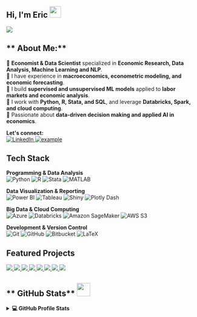 
## Hi, I'm Eric <img src = "https://raw.githubusercontent.com/MartinHeinz/MartinHeinz/master/wave.gif" width = 30px>  
<p>
  <a href="https://github.com/DenverCoder1/readme-typing-svg"><img src="https://readme-typing-svg.herokuapp.com?&font=IBM+Plex+Sans&color=abcdef&size=20&lines=Welcome+to+my+GitHub+Profile!;Welcome+to+my+GitHub+Profile!;Welcome+to+my+GitHub+Profile!" /></a>
</p>


## ** About Me:**
🔹 **Economist & Data Scientist** specialized in **Economic Research, Data Analysis, Machine Learning and NLP**.  
🔹 I have experience in **macroeconomics, econometric modeling, and economic forecasting**.  
🔹 I build **supervised and unsupervised ML models** applied to **labor markets and economic analysis**.  
🔹 I work with **Python, R, Stata, and SQL**, and leverage **Databricks, Spark, and cloud computing**.  
🔹 Passionate about **data-driven decision making and applied AI in economics**.  

 **Let's connect:**  
<a href="https://www.linkedin.com/in/etorresram">
  <img alt="LinkedIn" src="https://img.shields.io/badge/LinkedIn-0077B5?style=for-the-badge&logo=linkedin&logoColor=white">
</a>
<a href="mailto:etorresram@gmail.com?subject=Feedback%20From%20Github&body=Hello," target="_blank">
  <img src="https://img.shields.io/badge/Gmail-D14836?style=for-the-badge&logo=gmail&logoColor=white" alt="example"/>
</a>



## **Tech Stack**
**Programming & Data Analysis**  
![Python](https://img.shields.io/badge/Python-3776AB?style=for-the-badge&logo=python&logoColor=white)
![R](https://img.shields.io/badge/R-276DC3?style=for-the-badge&logo=r&logoColor=white)
![Stata](https://img.shields.io/badge/Stata-1F77B4?style=for-the-badge&logo=stata&logoColor=white)
![MATLAB](https://img.shields.io/badge/MATLAB-0076A8?style=for-the-badge&logo=mathworks&logoColor=white)

**Data Visualization & Reporting**  
![Power BI](https://img.shields.io/badge/Power%20BI-F2C811?style=for-the-badge&logo=powerbi&logoColor=black)
![Tableau](https://img.shields.io/badge/Tableau-E97627?style=for-the-badge&logo=tableau&logoColor=white)
![Shiny](https://img.shields.io/badge/Shiny-%23007ACC.svg?style=for-the-badge&logo=r&logoColor=white)
![Plotly Dash](https://img.shields.io/badge/Plotly%20Dash-119ED9?style=for-the-badge&logo=plotly&logoColor=white)

**Big Data & Cloud Computing**  
![Azure](https://img.shields.io/badge/Azure-0078D4?style=for-the-badge&logo=microsoftazure&logoColor=white)
![Databricks](https://img.shields.io/badge/Databricks-FF3621?style=for-the-badge&logo=databricks&logoColor=white)
![Amazon SageMaker](https://img.shields.io/badge/Amazon%20SageMaker-232F3E?style=for-the-badge&logo=amazonsagemaker&logoColor=white)
![AWS S3](https://img.shields.io/badge/AWS%20S3-FF9900?style=for-the-badge&logo=amazons3&logoColor=white)

**Development & Version Control**  
![Git](https://img.shields.io/badge/Git-F05032?style=for-the-badge&logo=git&logoColor=white)
![GitHub](https://img.shields.io/badge/GitHub-181717?style=for-the-badge&logo=github&logoColor=white)
![Bitbucket](https://img.shields.io/badge/Bitbucket-0052CC?style=for-the-badge&logo=bitbucket&logoColor=white)
![LaTeX](https://img.shields.io/badge/latex-%23008080.svg?style=for-the-badge&logo=latex&logoColor=white)


## **Featured Projects**

<a href="https://github.com/etorresram/Bilateral-Trade-Flows-LATAM-China-USA-UN-Comtrade-API">  
  <img src="https://github-readme-stats.vercel.app/api/pin/?username=etorresram&repo=Bilateral-Trade-Flows-LATAM-China-USA-UN-Comtrade-API&theme=tokyonight&title_length=100" />
</a>  

<a href="https://github.com/etorresram/LPI-Prediction-with-MLModels">
  <img src="https://github-readme-stats.vercel.app/api/pin/?username=etorresram&repo=LPI-Prediction-with-MLModels&theme=tokyonight&title_length=100" />
</a>  

<a href="https://github.com/etorresram/Fine-Tuning-an-LLM-for-Classification-in-Job-Postings">
  <img src="https://github-readme-stats.vercel.app/api/pin/?username=etorresram&repo=Fine-Tuning-an-LLM-for-Classification-in-Job-Postings&theme=tokyonight&title_length=100" />
</a>  

<a href="https://github.com/etorresram/NLP-and-Embeddings-for-Economic-Sector-Classification-in-Small-Job-Posting-Data">
  <img src="https://github-readme-stats.vercel.app/api/pin/?username=etorresram&repo=NLP-and-Embeddings-for-Economic-Sector-Classification-in-Small-Job-Posting-Data&theme=tokyonight&title_length=100" />
</a>  

<a href="https://github.com/etorresram/Unsupervised-Learning-Model-for-Job-Postings-Clustering-and-Skills-Identification">
  <img src="https://github-readme-stats.vercel.app/api/pin/?username=etorresram&repo=Unsupervised-Learning-Model-for-Job-Postings-Clustering-and-Skills-Identification&theme=tokyonight&title_length=100" />
</a>  

<a href="https://github.com/etorresram/Estimating-Labor-Markets-Transition-Probabilities">
  <img src="https://github-readme-stats.vercel.app/api/pin/?username=etorresram&repo=Estimating-Labor-Markets-Transition-Probabilities&theme=tokyonight&title_length=100" />
</a>  

<a href="https://github.com/etorresram/District-Level-Population-Trends-in-Peru">
  <img src="https://github-readme-stats.vercel.app/api/pin/?username=etorresram&repo=District-Level-Population-Trends-in-Peru&theme=tokyonight&title_length=100" />
</a>  

<a href="https://github.com/etorresram/Sea-Surface-Temperature-and-Anomaly-Dashboard">
  <img src="https://github-readme-stats.vercel.app/api/pin/?username=etorresram&repo=Sea-Surface-Temperature-and-Anomaly-Dashboard&theme=tokyonight&title_length=100" />
</a>  

## ** GitHub Stats** <img src = "https://i.pinimg.com/originals/65/c4/f4/65c4f452571be1261e9c623f7da488ac.gif" width = 35px>
<details> 
  <summary><b>💻 GitHub Profile Stats</b></summary>
  <br/>
  <p align="center">
    <a href="https://github.com/etorresram/github-readme-stats"><img alt="Eric's Github Stats" src="https://github-readme-stats.vercel.app/api?username=etorresram&show_icons=true&count_private=true&theme=tokyonight" height="192px"/></a>
  <br/>
  &nbsp;
    <img src="https://github-readme-stats.vercel.app/api/top-langs?username=etorresram&show_icons=true&locale=en&layout=compact&theme=tokyonight" alt="etorresram" height="192px"/>
  <br/>
  </p>
</details>
